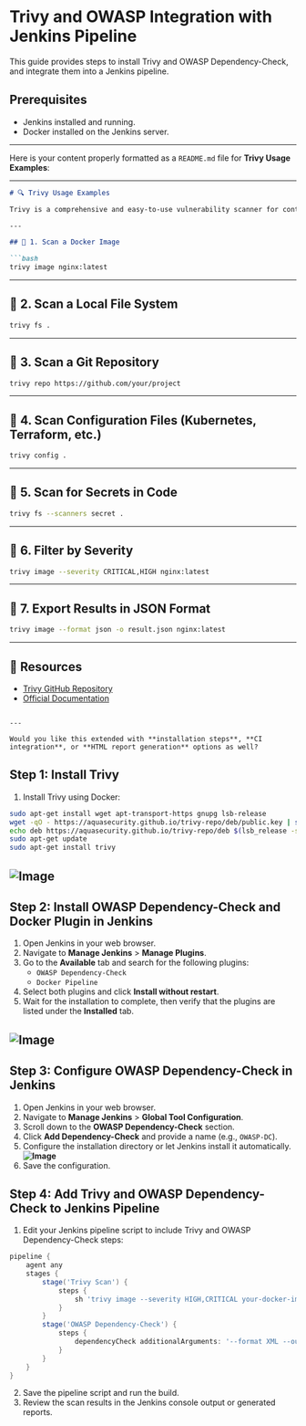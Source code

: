 # Trivy and OWASP Integration with Jenkins Pipeline

This guide provides steps to install Trivy and OWASP Dependency-Check, and integrate them into a Jenkins pipeline.

## Prerequisites
- Jenkins installed and running.
- Docker installed on the Jenkins server.

---
Here is your content properly formatted as a `README.md` file for **Trivy Usage Examples**:

---

````markdown
# 🔍 Trivy Usage Examples

Trivy is a comprehensive and easy-to-use vulnerability scanner for containers, file systems, repositories, and configurations.

---

## 🔹 1. Scan a Docker Image

```bash
trivy image nginx:latest
````

---

## 🔹 2. Scan a Local File System

```bash
trivy fs .
```

---

## 🔹 3. Scan a Git Repository

```bash
trivy repo https://github.com/your/project
```

---

## 🔹 4. Scan Configuration Files (Kubernetes, Terraform, etc.)

```bash
trivy config .
```

---

## 🔹 5. Scan for Secrets in Code

```bash
trivy fs --scanners secret .
```

---

## 🔹 6. Filter by Severity

```bash
trivy image --severity CRITICAL,HIGH nginx:latest
```

---

## 🔹 7. Export Results in JSON Format

```bash
trivy image --format json -o result.json nginx:latest
```

---

## 📘 Resources

* [Trivy GitHub Repository](https://github.com/aquasecurity/trivy)
* [Official Documentation](https://aquasecurity.github.io/trivy/)

```

---

Would you like this extended with **installation steps**, **CI integration**, or **HTML report generation** options as well?
```



## Step 1: Install Trivy
1. Install Trivy using Docker:
```bash
sudo apt-get install wget apt-transport-https gnupg lsb-release
wget -qO - https://aquasecurity.github.io/trivy-repo/deb/public.key | sudo apt-key add -
echo deb https://aquasecurity.github.io/trivy-repo/deb $(lsb_release -sc) main | sudo tee -a /etc/apt/sources.list.d/trivy.list
sudo apt-get update
sudo apt-get install trivy
```
**![Image](https://github.com/user-attachments/assets/b4c65e00-080f-4af6-b19f-dc721e74787f)**
---

## Step 2: Install OWASP Dependency-Check and Docker Plugin in Jenkins

1. Open Jenkins in your web browser.
2. Navigate to **Manage Jenkins** > **Manage Plugins**.
3. Go to the **Available** tab and search for the following plugins:
    - `OWASP Dependency-Check`
    - `Docker Pipeline`
4. Select both plugins and click **Install without restart**.
5. Wait for the installation to complete, then verify that the plugins are listed under the **Installed** tab.

**![Image](https://github.com/user-attachments/assets/38572f7a-35a0-4cb9-9a58-4d3a2a381ddb)**
--- 
## Step 3: Configure OWASP Dependency-Check in Jenkins

1. Open Jenkins in your web browser.
2. Navigate to **Manage Jenkins** > **Global Tool Configuration**.
3. Scroll down to the **OWASP Dependency-Check** section.
4. Click **Add Dependency-Check** and provide a name (e.g., `OWASP-DC`).
5. Configure the installation directory or let Jenkins install it automatically.
**![Image](https://github.com/user-attachments/assets/b13551c6-0762-48fa-b24c-8672e0e8b348)**
6. Save the configuration.

## Step 4: Add Trivy and OWASP Dependency-Check to Jenkins Pipeline

1. Edit your Jenkins pipeline script to include Trivy and OWASP Dependency-Check steps:
```groovy
pipeline {
    agent any
    stages {
        stage('Trivy Scan') {
            steps {
                sh 'trivy image --severity HIGH,CRITICAL your-docker-image'
            }
        }
        stage('OWASP Dependency-Check') {
            steps {
                dependencyCheck additionalArguments: '--format XML --out dependency-check-report.xml', odcInstallation: 'OWASP-DC'
            }
        }
    }
}
```

2. Save the pipeline script and run the build.
3. Review the scan results in the Jenkins console output or generated reports.